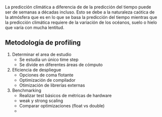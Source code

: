 La predicción climática a diferencia de de la predicción del tiempo puede ser de semanas a décadas incluso. Esto se debe a la naturaleza caótica de la atmósfera que es en lo que se basa la predicción del tiempo mientras que la predicción climática requiere de la variación de los océanos, suelo o hielo que varía con mucha lentitud.

## Metodología de profiling

1. Determinar el area de estudio
	 - Se estudia un único time step
	 - Se divide en diferentes áreas de cómputo
2. Eficiencia de despliegue
	- Opciones de coma flotante
	- Optimización de compilador
	- Otimización de librerías externas
3. Benchmarking
	- Realizar test básicos de métricas de hardware
	- weak y strong scaling
	- Comparar optimizaciones (float vs double)
	- 